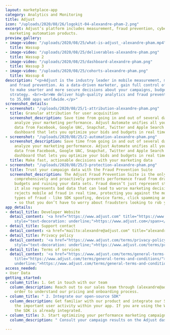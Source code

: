 ```yaml
---
layout: marketplace-app
category: Analytics and Monitoring
title: Adjust
icon: "/uploads/2020/08/26/logokit-04-alexandre-pham-2.png"
excerpt: Adjust’s platform includes measurement, fraud prevention, cybersecurity and
  marketing automation products.
preview_gallery:
- image-video: "/uploads/2020/08/25/what-is-adjust_-alexandre-pham.mp4"
  title: Wassup
- image-video: "/uploads/2020/08/25/deliverables-alexandre-pham.png"
  title: Wassup 2
- image-video: "/uploads/2020/08/25/dashboard-alexandre-pham.png"
  title: Wassup 3
- image-video: "/uploads/2020/08/25/cohorts-alexandre-pham.png"
  title: Wassup 4
description: "<p>Adjust is the industry leader in mobile measurement, marketing automation
  and fraud prevention. As a data-driven marketer, gain full control of your data
  to make smarter and more secure decisions about your campaigns, budgets and app
  strategy. <br><br>We deliver high-quality analytics and fraud prevention solutions
  to 35,000 apps worldwide.</p>"
screenshot_details:
- screenshot: "/uploads/2020/08/25/1-attribution-alexandre-pham.png"
  title: Granular attribution for user acquisition
  screenshot_description: Save time from going in and out of several dashboards to
    analyze your marketing performance. Adjust Automate unifies all your campaign
    data from Facebook, Google UAC, Snapchat, Twitter and Apple Search ads in a single
    dashboard that lets you optimize your bids and budgets in real time.
- screenshot: "/uploads/2020/08/25/2-automation-alexandre-pham.png"
  screenshot_description: Save time from going in and out of several dashboards to
    analyze your marketing performance. Adjust Automate unifies all your campaign
    data from Facebook, Google UAC, Snapchat, Twitter and Apple Search ads in a single
    dashboard that lets you optimize your bids and budgets in real time.
  title: Make fast, actionable decisions with your marketing data
- screenshot: "/uploads/2020/08/25/3-protection-alexandre-pham.png"
  title: Trust your campaign data with the Fraud Prevention Suite
  screenshot_description: The Adjust Fraud Prevention Suite is the only solution that
    comprehensively and proactively prevents performance fraud from draining your
    budgets and ruining your data sets. Fraud doesn’t just represent stolen money,
    it also represents bad data that can lead to worse marketing decisions. Adjust
    rejects mobile ad fraud in real time, protecting you against the most advanced
    types of fraud - like SDK spoofing, device farms, click spamming and click injection
    - so that you don’t have to worry about fraudsters looking to rob you blind.
app_details:
- detail_title: Developer Website
  detail_content: '<a href="https://www.adjust.com" title="https://www.adjust.com"><span
    style="text-decoration: underline;">https://www.adjust.com</span></a>'
- detail_title: Support contact
  detail_content: <a href="mailto:alexandre@adjust.com" title="alexandre@adjust.com">alexandre@adjust.com</a>
- detail_title: Privacy policy
  detail_content: '<a href="https://www.adjust.com/terms/privacy-policy/" title="https://www.adjust.com/terms/privacy-policy/"><span
    style="text-decoration: underline;">https://www.adjust.com/terms/privacy-policy/</span></a>'
- detail_title: Terms of services
  detail_content: '<a href="https://www.adjust.com/terms/general-terms-and-conditions/"
    title="https://www.adjust.com/terms/general-terms-and-conditions/"><span style="text-decoration:
    underline;">https://www.adjust.com/terms/general-terms-and-conditions/</span></a>'
access_needed:
- User Data
getting_started:
- column_title: 1. Get in touch with our team
  column_description: Reach out to our sales team through (alexandre@adjust.com) in
    order to understand our pricing and onboarding process.
- column_title: " 2. Integrate our open-source SDK"
  column_description: Get familiar with our product and integrate our SDK to measure
    the important user activity within your app. If you are using the Wunder Whitelabel-App,
    the SDK is already integrated.
- column_title: 3. Start optimizing your performance marketing campaigns
  column_description: " Consult your campaign results on the Adjust dashboard."

---
```

